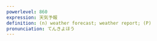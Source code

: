 ```yaml
---
powerlevel: 860
expression: 天気予報
definition: (n) weather forecast; weather report; (P)
pronunciation: てんきよほう
---
```

